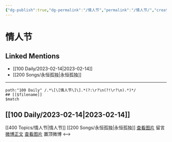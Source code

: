 ```yaml
---
{"dg-publish":true,"dg-permalink":"/情人节","permalink":"/情人节/","created":"2023-02-15T17:40:10.000+08:00","updated":"2023-04-10T17:21:47.000+08:00"}
---
```


# 情人节

## Linked Mentions
- [[100 Daily/2023-02-14\|2023-02-14]]
- [[200 Songs/永恒孤独\|永恒孤独]]


---

```expander
path:"100 Daily" /.*\[\[情人节\]\].*(?:\r?\n(?!\r?\n).*)*/
## [[$filename]]
$match
```
## [[100 Daily/2023-02-14\|2023-02-14]]
[[400 Topics/情人节\|情人节]] [[200 Songs/永恒孤独\|永恒孤独]]
[查看图片](https://wx4.sinaimg.cn/large/0088n2Pggy1hb3egtfutlj30yi0efwfh.jpg) 留言 [微博正文](https://m.weibo.cn/1736988591/4858476608100134)
[查看图片](https://wx3.sinaimg.cn/large/0088n2Pggy1hb3egpz9mij30u011jn25.jpg) 置顶微博
<-->